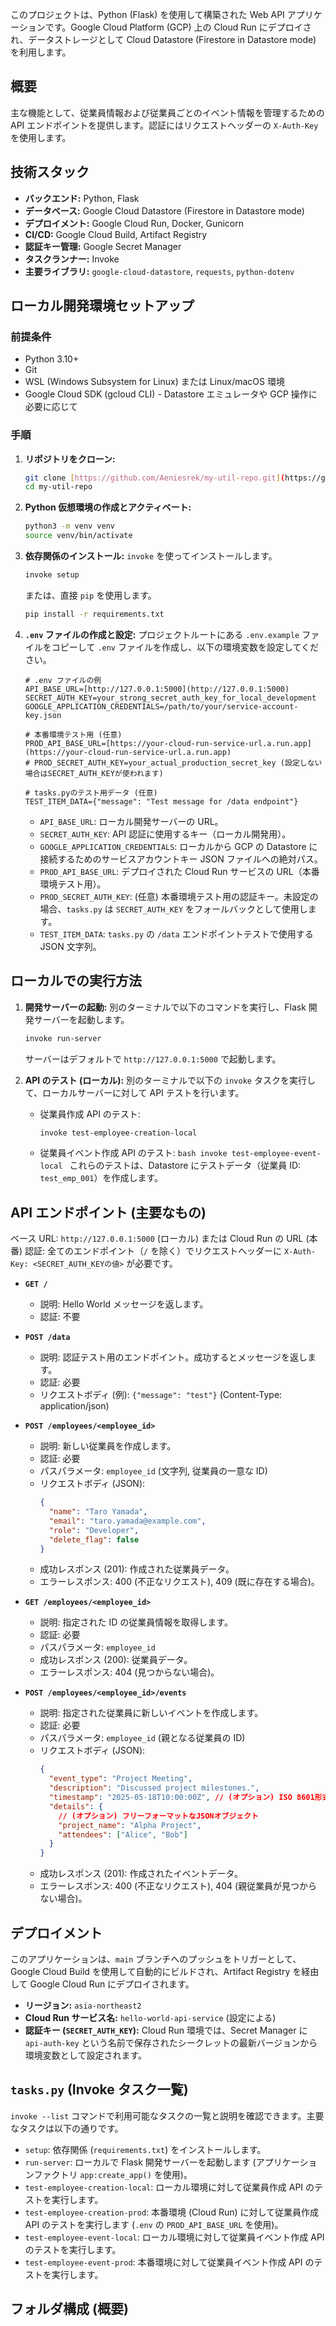 このプロジェクトは、Python (Flask) を使用して構築された Web API アプリケーションです。Google Cloud Platform (GCP) 上の Cloud Run にデプロイされ、データストレージとして Cloud Datastore (Firestore in Datastore mode) を利用します。

## 概要

主な機能として、従業員情報および従業員ごとのイベント情報を管理するための API エンドポイントを提供します。認証にはリクエストヘッダーの `X-Auth-Key` を使用します。

## 技術スタック

- **バックエンド:** Python, Flask
- **データベース:** Google Cloud Datastore (Firestore in Datastore mode)
- **デプロイメント:** Google Cloud Run, Docker, Gunicorn
- **CI/CD:** Google Cloud Build, Artifact Registry
- **認証キー管理:** Google Secret Manager
- **タスクランナー:** Invoke
- **主要ライブラリ:** `google-cloud-datastore`, `requests`, `python-dotenv`

## ローカル開発環境セットアップ

### 前提条件

- Python 3.10+
- Git
- WSL (Windows Subsystem for Linux) または Linux/macOS 環境
- Google Cloud SDK (gcloud CLI) - Datastore エミュレータや GCP 操作に必要に応じて

### 手順

1.  **リポジトリをクローン:**

    ```bash
    git clone [https://github.com/Aeniesrek/my-util-repo.git](https://github.com/Aeniesrek/my-util-repo.git)
    cd my-util-repo
    ```

2.  **Python 仮想環境の作成とアクティベート:**

    ```bash
    python3 -m venv venv
    source venv/bin/activate
    ```

3.  **依存関係のインストール:**
    `invoke` を使ってインストールします。

    ```bash
    invoke setup
    ```

    または、直接 `pip` を使用します。

    ```bash
    pip install -r requirements.txt
    ```

4.  **`.env` ファイルの作成と設定:**
    プロジェクトルートにある `.env.example` ファイルをコピーして `.env` ファイルを作成し、以下の環境変数を設定してください。

    ```dotenv
    # .env ファイルの例
    API_BASE_URL=[http://127.0.0.1:5000](http://127.0.0.1:5000)
    SECRET_AUTH_KEY=your_strong_secret_auth_key_for_local_development
    GOOGLE_APPLICATION_CREDENTIALS=/path/to/your/service-account-key.json

    # 本番環境テスト用 (任意)
    PROD_API_BASE_URL=[https://your-cloud-run-service-url.a.run.app](https://your-cloud-run-service-url.a.run.app)
    # PROD_SECRET_AUTH_KEY=your_actual_production_secret_key (設定しない場合はSECRET_AUTH_KEYが使われます)

    # tasks.pyのテスト用データ (任意)
    TEST_ITEM_DATA={"message": "Test message for /data endpoint"}
    ```

    - `API_BASE_URL`: ローカル開発サーバーの URL。
    - `SECRET_AUTH_KEY`: API 認証に使用するキー（ローカル開発用）。
    - `GOOGLE_APPLICATION_CREDENTIALS`: ローカルから GCP の Datastore に接続するためのサービスアカウントキー JSON ファイルへの絶対パス。
    - `PROD_API_BASE_URL`: デプロイされた Cloud Run サービスの URL（本番環境テスト用）。
    - `PROD_SECRET_AUTH_KEY`: (任意) 本番環境テスト用の認証キー。未設定の場合、`tasks.py` は `SECRET_AUTH_KEY` をフォールバックとして使用します。
    - `TEST_ITEM_DATA`: `tasks.py` の `/data` エンドポイントテストで使用する JSON 文字列。

## ローカルでの実行方法

1.  **開発サーバーの起動:**
    別のターミナルで以下のコマンドを実行し、Flask 開発サーバーを起動します。

    ```bash
    invoke run-server
    ```

    サーバーはデフォルトで `http://127.0.0.1:5000` で起動します。

2.  **API のテスト (ローカル):**
    別のターミナルで以下の `invoke` タスクを実行して、ローカルサーバーに対して API テストを行います。
    - 従業員作成 API のテスト:
      ```bash
      invoke test-employee-creation-local
      ```
    - 従業員イベント作成 API のテスト:
      `bash
    invoke test-employee-event-local
    `
      これらのテストは、Datastore にテストデータ（従業員 ID: `test_emp_001`）を作成します。

## API エンドポイント (主要なもの)

ベース URL: `http://127.0.0.1:5000` (ローカル) または Cloud Run の URL (本番)
認証: 全てのエンドポイント（`/` を除く）でリクエストヘッダーに `X-Auth-Key: <SECRET_AUTH_KEYの値>` が必要です。

- **`GET /`**

  - 説明: Hello World メッセージを返します。
  - 認証: 不要

- **`POST /data`**

  - 説明: 認証テスト用のエンドポイント。成功するとメッセージを返します。
  - 認証: 必要
  - リクエストボディ (例): `{"message": "test"}` (Content-Type: application/json)

- **`POST /employees/<employee_id>`**

  - 説明: 新しい従業員を作成します。
  - 認証: 必要
  - パスパラメータ: `employee_id` (文字列, 従業員の一意な ID)
  - リクエストボディ (JSON):
    ```json
    {
      "name": "Taro Yamada",
      "email": "taro.yamada@example.com",
      "role": "Developer",
      "delete_flag": false
    }
    ```
  - 成功レスポンス (201): 作成された従業員データ。
  - エラーレスポンス: 400 (不正なリクエスト), 409 (既に存在する場合)。

- **`GET /employees/<employee_id>`**

  - 説明: 指定された ID の従業員情報を取得します。
  - 認証: 必要
  - パスパラメータ: `employee_id`
  - 成功レスポンス (200): 従業員データ。
  - エラーレスポンス: 404 (見つからない場合)。

- **`POST /employees/<employee_id>/events`**
  - 説明: 指定された従業員に新しいイベントを作成します。
  - 認証: 必要
  - パスパラメータ: `employee_id` (親となる従業員の ID)
  - リクエストボディ (JSON):
    ```json
    {
      "event_type": "Project Meeting",
      "description": "Discussed project milestones.",
      "timestamp": "2025-05-18T10:00:00Z", // (オプション) ISO 8601形式。省略時は現在時刻。
      "details": {
        // (オプション) フリーフォーマットなJSONオブジェクト
        "project_name": "Alpha Project",
        "attendees": ["Alice", "Bob"]
      }
    }
    ```
  - 成功レスポンス (201): 作成されたイベントデータ。
  - エラーレスポンス: 400 (不正なリクエスト), 404 (親従業員が見つからない場合)。

## デプロイメント

このアプリケーションは、`main` ブランチへのプッシュをトリガーとして、Google Cloud Build を使用して自動的にビルドされ、Artifact Registry を経由して Google Cloud Run にデプロイされます。

- **リージョン:** `asia-northeast2`
- **Cloud Run サービス名:** `hello-world-api-service` (設定による)
- **認証キー (`SECRET_AUTH_KEY`):** Cloud Run 環境では、Secret Manager に `api-auth-key` という名前で保存されたシークレットの最新バージョンから環境変数として設定されます。

## `tasks.py` (Invoke タスク一覧)

`invoke --list` コマンドで利用可能なタスクの一覧と説明を確認できます。主要なタスクは以下の通りです。

- `setup`: 依存関係 (`requirements.txt`) をインストールします。
- `run-server`: ローカルで Flask 開発サーバーを起動します (アプリケーションファクトリ `app:create_app()` を使用)。
- `test-employee-creation-local`: ローカル環境に対して従業員作成 API のテストを実行します。
- `test-employee-creation-prod`: 本番環境 (Cloud Run) に対して従業員作成 API のテストを実行します (`.env` の `PROD_API_BASE_URL` を使用)。
- `test-employee-event-local`: ローカル環境に対して従業員イベント作成 API のテストを実行します。
- `test-employee-event-prod`: 本番環境に対して従業員イベント作成 API のテストを実行します。

## フォルダ構成 (概要)
